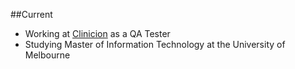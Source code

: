 <!-- TITLE: About Me -->
<!-- SUBTITLE: Tech, life and a little bit of everything else  -->

##Current
* Working at [Clinicion](https://clinicion.com/) as a QA Tester
* Studying Master of Information Technology at the University of Melbourne


